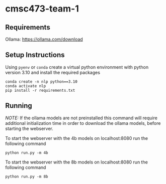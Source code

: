 # cmsc473-team-1

## Requirements
Ollama: https://ollama.com/download

## Setup Instructions
Using `pyenv` or `conda` create a virtual python environment with python version 3.10 and install the required packages
```
conda create -n nlp python==3.10
conda activate nlp
pip install -r requirements.txt
```

## Running
*NOTE:* If the ollama models are not preinstalled this command will require additional initialization time in order to download the ollama models, before starting the webserver.

To start the webserver with the 4b models on localhost:8080 run the following command
```
python run.py -m 4b
```

To start the webserver with the 8b models on localhost:8080 run the following command
```
python run.py -m 8b
```


